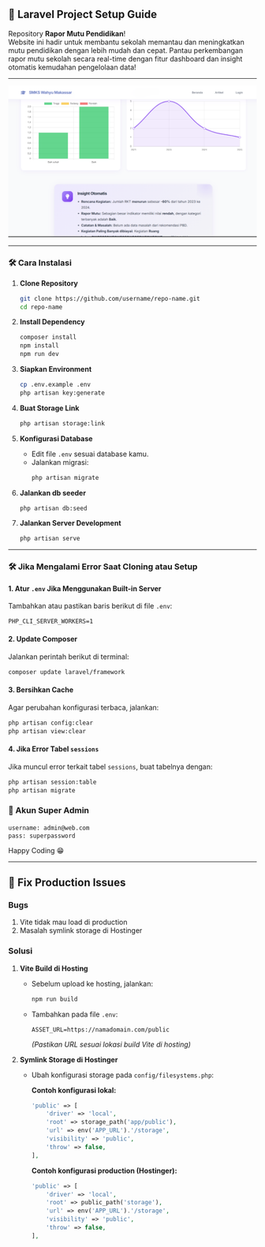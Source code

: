 ## 🚀 Laravel Project Setup Guide

Repository **Rapor Mutu Pendidikan**!  
Website ini hadir untuk membantu sekolah memantau dan meningkatkan mutu pendidikan dengan lebih mudah dan cepat. Pantau perkembangan rapor mutu sekolah secara real-time dengan fitur dashboard dan insight otomatis kemudahan pengelolaan data!

---

![Rapor Mutu Pendidikan](./public/ss-rapor.png)

---

### 🛠️ Cara Instalasi

1. **Clone Repository**
   ```bash
   git clone https://github.com/username/repo-name.git
   cd repo-name
   ```

2. **Install Dependency**
   ```bash
   composer install
   npm install
   npm run dev
   ```

3. **Siapkan Environment**
   ```bash
   cp .env.example .env
   php artisan key:generate
   ```

4. **Buat Storage Link**
   ```bash
   php artisan storage:link
   ```

5. **Konfigurasi Database**
   - Edit file `.env` sesuai database kamu.
   - Jalankan migrasi:
     ```bash
     php artisan migrate
     ```
6. **Jalankan db seeder**
   ```bash
   php artisan db:seed
   ```   

7. **Jalankan Server Development**
   ```bash
   php artisan serve
   ```

---
### 🛠️ Jika Mengalami Error Saat Cloning atau Setup

#### 1. Atur `.env` Jika Menggunakan Built-in Server
Tambahkan atau pastikan baris berikut di file `.env`:
```env
PHP_CLI_SERVER_WORKERS=1
```

#### 2. Update Composer
Jalankan perintah berikut di terminal:
```bash
composer update laravel/framework
```

#### 3. Bersihkan Cache
Agar perubahan konfigurasi terbaca, jalankan:
```bash
php artisan config:clear
php artisan view:clear
```

#### 4. Jika Error Tabel `sessions`
Jika muncul error terkait tabel `sessions`, buat tabelnya dengan:
```bash
php artisan session:table
php artisan migrate
```

### 👑 Akun Super Admin

```super_admin
username: admin@web.com
pass: superpassword
```
Happy Coding 😁

---

## 🐞 Fix Production Issues

### Bugs
1. Vite tidak mau load di production
2. Masalah symlink storage di Hostinger

### Solusi

1. **Vite Build di Hosting**
   - Sebelum upload ke hosting, jalankan:
     ```bash
     npm run build
     ```
   - Tambahkan pada file `.env`:
     ```
     ASSET_URL=https://namadomain.com/public
     ```
     *(Pastikan URL sesuai lokasi build Vite di hosting)*

2. **Symlink Storage di Hostinger**
   - Ubah konfigurasi storage pada `config/filesystems.php`:

     **Contoh konfigurasi lokal:**
     ```php
     'public' => [
         'driver' => 'local',
         'root' => storage_path('app/public'),
         'url' => env('APP_URL').'/storage',
         'visibility' => 'public',
         'throw' => false,
     ],
     ```

     **Contoh konfigurasi production (Hostinger):**
     ```php
     'public' => [
         'driver' => 'local',
         'root' => public_path('storage'),
         'url' => env('APP_URL').'/storage',
         'visibility' => 'public',
         'throw' => false,
     ],
     ```